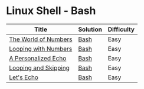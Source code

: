 # Linux Shell - Bash

| Title | Solution | Difficulty |
| ----- | -------- | ---------- |
| [The World of Numbers](https://www.hackerrank.com/challenges/bash-tutorials---the-world-of-numbers) | [Bash](./The%20World%20of%20Numbers/main.sh) | Easy |
| [Looping with Numbers](https://www.hackerrank.com/challenges/bash-tutorials---looping-with-numbers) | [Bash](./Looping%20with%20Numbers/main.sh) | Easy |
| [A Personalized Echo](https://www.hackerrank.com/challenges/bash-tutorials---a-personalized-echo) | [Bash](./A%20Personalized%20Echo/main.sh) | Easy |
| [Looping and Skipping](https://www.hackerrank.com/challenges/bash-tutorials---looping-and-skipping) | [Bash](./Bash/Looping%20and%20Skipping/main.sh) | Easy |
| [Let's Echo](https://www.hackerrank.com/challenges/bash-tutorials-lets-echo) | [Bash](./Bash/Let's%20Echo/main.sh) | Easy |
